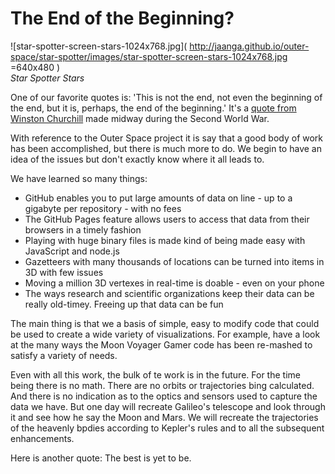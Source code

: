 The End of the Beginning?
===

![star-spotter-screen-stars-1024x768.jpg]( http://jaanga.github.io/outer-space/star-spotter/images/star-spotter-screen-stars-1024x768.jpg =640x480 )  
_Star Spotter Stars_

One of our favorite quotes is: 'This is not the end, not even the beginning of the end, but it is, perhaps, the end of the beginning.' 
It's a [quote from Winston Churchill]( https://en.wikiquote.org/wiki/Winston_Churchill#The_Second_World_War_ ) made midway during the Second World War.

With reference to the Outer Space project it is say that a good body of work has been accomplished, but there is much more to do.
We begin to have an idea of the issues but don't exactly know where it all leads to.

We have learned so many things:

* GitHub enables you to put large amounts of data on line - up to a gigabyte per repository - with no fees
* The GitHub Pages feature allows users to access that data from their browsers in a timely fashion
* Playing with huge binary files is made kind of being made easy with JavaScript and node.js
* Gazetteers with many thousands of locations can be turned into items in 3D with few issues
* Moving a million 3D vertexes in real-time is doable - even on your phone
* The ways research and scientific organizations keep their data can be really old-timey. Freeing up that data can be fun

The main thing is that we a basis of simple, easy to modify code that could be used to create a wide variety of visualizations.
For example, have a look at the many ways the Moon Voyager Gamer code has been re-mashed to satisfy a variety of needs.


Even with all this work, the bulk of te work is in the future. For the time being there is no math. 
There are no orbits or trajectories bing calculated.
And there is no indication as to the optics and sensors used to capture the data we have. But one day will recreate Galileo's telescope and look through it and see how he say the Moon and Mars.
We will recreate the trajectories of the heavenly bpdies according to Kepler's rules and to all the subsequent enhancements.

Here is another quote: The best is yet to be.
